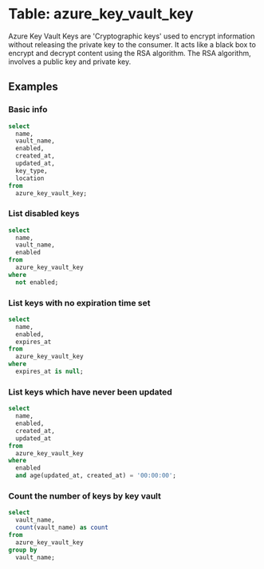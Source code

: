 # Table: azure_key_vault_key

Azure Key Vault Keys are 'Cryptographic keys' used to encrypt information without releasing the private key to the consumer. It acts like a black box to encrypt and decrypt content using the RSA algorithm. The RSA algorithm, involves a public key and private key.

## Examples

### Basic info

```sql
select
  name,
  vault_name,
  enabled,
  created_at,
  updated_at,
  key_type,
  location
from
  azure_key_vault_key;
```

### List disabled keys

```sql
select
  name,
  vault_name,
  enabled
from
  azure_key_vault_key
where
  not enabled;
```

### List keys with no expiration time set

```sql
select
  name,
  enabled,
  expires_at
from
  azure_key_vault_key
where
  expires_at is null;
```

### List keys which have never been updated

```sql
select
  name,
  enabled,
  created_at,
  updated_at
from
  azure_key_vault_key
where
  enabled
  and age(updated_at, created_at) = '00:00:00';
```

### Count the number of keys by key vault

```sql
select
  vault_name,
  count(vault_name) as count
from
  azure_key_vault_key
group by
  vault_name;
```
